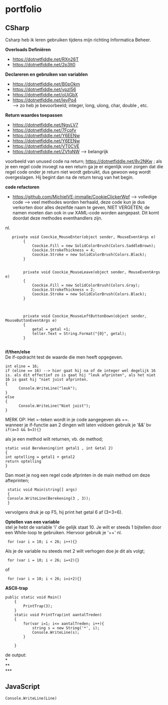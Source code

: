 # portfolio
## CSharp  

Csharp heb ik leren gebruiken tijdens mijn richting Informatica Beheer.  

**Overloads Definiëren**

- https://dotnetfiddle.net/RXn26T  
- https://dotnetfiddle.net/2p3lt0  

**Declareren en gebruiken van variablen**

- https://dotnetfiddle.net/B0pOkm  
- https://dotnetfiddle.net/ypzI56  
- https://dotnetfiddle.net/oUiGbX  
- https://dotnetfiddle.net/IevPq4  
--> zo heb je bevoorbeeld; integer, long, ulong, char, double , etc.

**Return waardes toepassen**

- https://dotnetfiddle.net/NgvLV7  
- https://dotnetfiddle.net/7Fcpfv  
- https://dotnetfiddle.net/Y6EENw  
- https://dotnetfiddle.net/Y6EENw  
- https://dotnetfiddle.net/VT0CVE   
- https://dotnetfiddle.net/ZVfqNW  --> belangrijk
      
voorbeeld van unused code na return; https://dotnetfiddle.net/8v2NKw  ; als je een regel code invoegt na een return ga je er eigenlijk voor zorgen dat die regel code onder je return niet wordt gebruikt, dus gewoon weg wordt overgeslagen. Hij begint dan na de return terug van het begin.

**code refactoren**

- https://github.com/MichielVE-immalle/CookieClickerWpf  --> volledige code
--> veel methodes worden herhaald, deze code kun je dus verkorten door alles dezelfde naam te geven, NIET VERGETEN; de namen moeten dan ook in uw XAML-code worden aangepast. Dit komt doordat deze methodes eventhandlers zijn.

nl.
```
   private void Coockie_MouseEnter(object sender, MouseEventArgs e)
        {
            Coockie.Fill = new SolidColorBrush(Colors.SaddleBrown);
            Coockie.StrokeThickness = 4;
            Coockie.Stroke = new SolidColorBrush(Colors.Black);
        }


        private void Coockie_MouseLeave(object sender, MouseEventArgs e)
        {
            Coockie.Fill = new SolidColorBrush(Colors.Gray);
            Coockie.StrokeThickness = 2;
            Coockie.Stroke = new SolidColorBrush(Colors.Black);
        }

       

        private void Coockie_MouseLeftButtonDown(object sender, MouseButtonEventArgs e)
        {
            getal = getal +1;
            teller.Text = String.Format("{0}", getal);  
        }
        
```

**if/then/else**  
De if-opdracht test de waarde die men heeft opgegeven.
```
int eline = 16;
if (eline == 16) --> hier gaat hij na of de integer wel degelijk 16 is. als dit effectief zo is gaat hij "leuk afprinten", als het niet                                                                                                    16 is gaat hij "niet juist afprinten.
{
      Console.WriteLine("leuk");
}
else 
{
      Console.WriteLine("Niet juist");
}
```
MERK OP: Het =-teken wordt in je code aangegeven als ==.  
         wanneer je if-functie aan 2 dingen wilt laten voldoen gebruik je '&&' bv ```if(a=3 && b=3){}```  

als je een method wilt returnen, vb. de method;

```
static void Berekening(int getal1 , int Getal 2)
{
int optelling = getal1 + getal2
return optelling
}
```

Dan moet je nog een regel code afprinten in de main method om deze afteprinten;
```
 static void Main(string[] args)
 {
 Console.WriteLine(Berekening(3 , 3));
 }
```  
vervolgens druk je op F5, hij print het getal 6 af (3+3=6).

**Optellen van een variable**  
stel je hebt de variable 'i' die gelijk staat 10. Je wilt er steeds 1 bijtellen door een While-loop te gebruiken. Hiervoor gebruik je '++' nl.  
```
 for (var i = 10; i < 26; i++){}  
```
Als je de variable nu steeds met 2 wilt verhogen doe je dit als volgt;  
```
 for (var i = 10; i < 26; i=+2){}
```  
of  
```
 for (var i = 10; i < 26; i=i+2){}
```  
**ASCII-trap**
```
public static void Main()
	{
		PrintTrap(3);
	}
	static void PrintTrap(int aantalTreden)
	{
		for(var i=1; i<= aantalTreden; i++){
			string s = new String('*', i);
			Console.WriteLine(s);
		}
		
	}
```
de output:   
*  
           **  
           ***  
## JavaScript  


```
Console.WriteLine(Line)

```   

